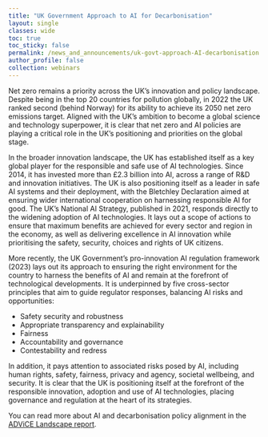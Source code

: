 ```yaml
---
title: "UK Government Approach to AI for Decarbonisation"
layout: single
classes: wide
toc: true
toc_sticky: false
permalink: /news_and_announcements/uk-govt-approach-AI-decarbonisation
author_profile: false
collection: webinars
---
```

Net zero remains a priority across the UK’s innovation and policy landscape. Despite being in the top 20 countries for pollution globally, in 2022 the UK ranked second (behind Norway) for its ability to achieve its 2050 net zero emissions target. Aligned with the UK’s ambition to become a global science and technology superpower, it is clear that net zero and AI policies are playing a critical role in the UK’s positioning and priorities on the global stage. 

In the broader innovation landscape, the UK has established itself as a key global player for the responsible and safe use of AI technologies. Since 2014, it has invested more than £2.3 billion into AI, across a range of R&D and innovation initiatives. The UK is also positioning itself as a leader in safe AI systems and their deployment, with the Bletchley Declaration aimed at ensuring wider international cooperation on harnessing responsible AI for good. The UK’s National AI Strategy, published in 2021, responds directly to the widening adoption of AI technologies. It lays out a scope of actions to ensure that maximum benefits are achieved for every sector and region in the economy, as well as delivering excellence in AI innovation while prioritising the safety, security, choices and rights of UK citizens.

More recently, the UK Government’s pro-innovation AI regulation framework (2023) lays out its approach to ensuring the right environment for the country to harness the benefits of AI and remain at the forefront of technological developments. It is underpinned by five cross-sector principles that aim to guide regulator responses, balancing AI risks and opportunities: 
- Safety security and robustness
- Appropriate transparency and explainability
- Fairness
- Accountability and governance
- Contestability and redress 

In addition, it pays attention to associated risks posed by AI, including human rights, safety, fairness, privacy and agency, societal wellbeing, and security. It is clear that the UK is positioning itself at the forefront of the responsible innovation, adoption and use of AI technologies, placing governance and regulation at the heart of its strategies. 

You can read more about AI and decarbonisation policy alignment in the [ADViCE Landscape report](https://www.turing.ac.uk/sites/default/files/2023-12/advice_-_ai_for_decarbonisation_ecosystem.pdf).
